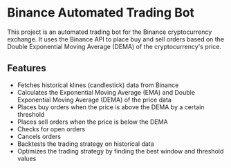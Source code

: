 # Binance Automated Trading Bot

This project is an automated trading bot for the Binance cryptocurrency exchange. It uses the Binance API to place buy and sell orders based on the Double Exponential Moving Average (DEMA) of the cryptocurrency's price.

## Features

- Fetches historical klines (candlestick) data from Binance
- Calculates the Exponential Moving Average (EMA) and Double Exponential Moving Average (DEMA) of the price data
- Places buy orders when the price is above the DEMA by a certain threshold
- Places sell orders when the price is below the DEMA
- Checks for open orders
- Cancels orders
- Backtests the trading strategy on historical data
- Optimizes the trading strategy by finding the best window and threshold values

